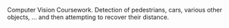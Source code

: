Computer Vision Coursework.
Detection of pedestrians, cars, various other objects, ... and then attempting to recover their distance.

